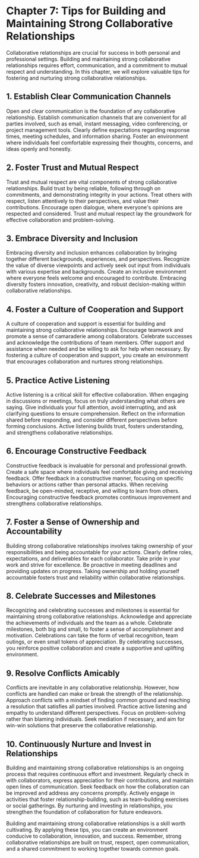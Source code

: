 Chapter 7: Tips for Building and Maintaining Strong Collaborative Relationships
===============================================================================

Collaborative relationships are crucial for success in both personal and professional settings. Building and maintaining strong collaborative relationships requires effort, communication, and a commitment to mutual respect and understanding. In this chapter, we will explore valuable tips for fostering and nurturing strong collaborative relationships.

**1. Establish Clear Communication Channels**
---------------------------------------------

Open and clear communication is the foundation of any collaborative relationship. Establish communication channels that are convenient for all parties involved, such as email, instant messaging, video conferencing, or project management tools. Clearly define expectations regarding response times, meeting schedules, and information sharing. Foster an environment where individuals feel comfortable expressing their thoughts, concerns, and ideas openly and honestly.

**2. Foster Trust and Mutual Respect**
--------------------------------------

Trust and mutual respect are vital components of strong collaborative relationships. Build trust by being reliable, following through on commitments, and demonstrating integrity in your actions. Treat others with respect, listen attentively to their perspectives, and value their contributions. Encourage open dialogue, where everyone's opinions are respected and considered. Trust and mutual respect lay the groundwork for effective collaboration and problem-solving.

**3. Embrace Diversity and Inclusion**
--------------------------------------

Embracing diversity and inclusion enhances collaboration by bringing together different backgrounds, experiences, and perspectives. Recognize the value of diverse viewpoints and actively seek out input from individuals with various expertise and backgrounds. Create an inclusive environment where everyone feels welcome and encouraged to contribute. Embracing diversity fosters innovation, creativity, and robust decision-making within collaborative relationships.

**4. Foster a Culture of Cooperation and Support**
--------------------------------------------------

A culture of cooperation and support is essential for building and maintaining strong collaborative relationships. Encourage teamwork and promote a sense of camaraderie among collaborators. Celebrate successes and acknowledge the contributions of team members. Offer support and assistance when needed and be willing to ask for help when necessary. By fostering a culture of cooperation and support, you create an environment that encourages collaboration and nurtures strong relationships.

**5. Practice Active Listening**
--------------------------------

Active listening is a critical skill for effective collaboration. When engaging in discussions or meetings, focus on truly understanding what others are saying. Give individuals your full attention, avoid interrupting, and ask clarifying questions to ensure comprehension. Reflect on the information shared before responding, and consider different perspectives before forming conclusions. Active listening builds trust, fosters understanding, and strengthens collaborative relationships.

**6. Encourage Constructive Feedback**
--------------------------------------

Constructive feedback is invaluable for personal and professional growth. Create a safe space where individuals feel comfortable giving and receiving feedback. Offer feedback in a constructive manner, focusing on specific behaviors or actions rather than personal attacks. When receiving feedback, be open-minded, receptive, and willing to learn from others. Encouraging constructive feedback promotes continuous improvement and strengthens collaborative relationships.

**7. Foster a Sense of Ownership and Accountability**
-----------------------------------------------------

Building strong collaborative relationships involves taking ownership of your responsibilities and being accountable for your actions. Clearly define roles, expectations, and deliverables for each collaborator. Take pride in your work and strive for excellence. Be proactive in meeting deadlines and providing updates on progress. Taking ownership and holding yourself accountable fosters trust and reliability within collaborative relationships.

**8. Celebrate Successes and Milestones**
-----------------------------------------

Recognizing and celebrating successes and milestones is essential for maintaining strong collaborative relationships. Acknowledge and appreciate the achievements of individuals and the team as a whole. Celebrate milestones, both big and small, to foster a sense of accomplishment and motivation. Celebrations can take the form of verbal recognition, team outings, or even small tokens of appreciation. By celebrating successes, you reinforce positive collaboration and create a supportive and uplifting environment.

**9. Resolve Conflicts Amicably**
---------------------------------

Conflicts are inevitable in any collaborative relationship. However, how conflicts are handled can make or break the strength of the relationship. Approach conflicts with a mindset of finding common ground and reaching a resolution that satisfies all parties involved. Practice active listening and empathy to understand different perspectives. Focus on problem-solving rather than blaming individuals. Seek mediation if necessary, and aim for win-win solutions that preserve the collaborative relationship.

**10. Continuously Nurture and Invest in Relationships**
--------------------------------------------------------

Building and maintaining strong collaborative relationships is an ongoing process that requires continuous effort and investment. Regularly check in with collaborators, express appreciation for their contributions, and maintain open lines of communication. Seek feedback on how the collaboration can be improved and address any concerns promptly. Actively engage in activities that foster relationship-building, such as team-building exercises or social gatherings. By nurturing and investing in relationships, you strengthen the foundation of collaboration for future endeavors.

Building and maintaining strong collaborative relationships is a skill worth cultivating. By applying these tips, you can create an environment conducive to collaboration, innovation, and success. Remember, strong collaborative relationships are built on trust, respect, open communication, and a shared commitment to working together towards common goals.
